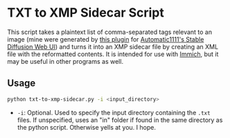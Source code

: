 # TXT to XMP Sidecar Script

This script takes a plaintext list of comma-separated tags relevant to an image (mine were generated by [this plugin](https://github.com/picobyte/stable-diffusion-webui-wd14-tagger) for [Automatic1111's Stable Diffusion Web UI](https://github.com/AUTOMATIC1111/stable-diffusion-webui)) and turns it into an XMP sidecar file by creating an XML file with the reformatted contents. It is intended for use with [Immich](https://github.com/immich-app/immich), but it may be useful in other programs as well.

## Usage

```bash
python txt-to-xmp-sidecar.py -i <input_directory>
```

* `-i`: Optional. Used to specify the input directory containing the `.txt` files. If unspecified, uses an "in" folder if found in the same directory as the python script. Otherwise yells at you. I hope.
